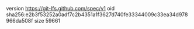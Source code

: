 version https://git-lfs.github.com/spec/v1
oid sha256:e2b3f53252a0adf7c2b4351a1f3627d740fe33344009c33ea34d978966da508f
size 59661
